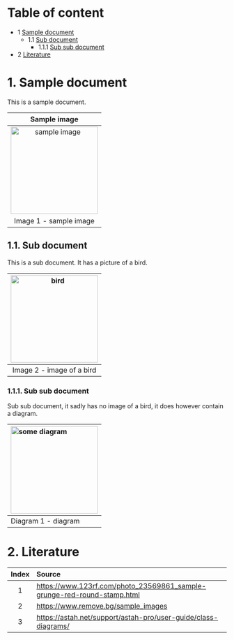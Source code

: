 # Table of content

- 1 [Sample document](#chapter0)
	- 1.1 [Sub document](#chapter1)
		- 1.1.1 [Sub sub document](#chapter2)
- 2 [Literature](#chapter3)

# 1. Sample document <a name="chapter0"></a>

This is a sample document.

|Sample image|
|:---:|
| <img width="200" src="https://previews.123rf.com/images/aquir/aquir1311/aquir131100316/23569861-sample-grunge-red-round-stamp.jpg"  alt="sample image"/> |
| Image 1 - sample image|    



## 1.1. Sub document <a name="chapter1"></a>

This is a sub document. It has a picture of a bird. 

| <img width="200" src="https://static.remove.bg/sample-gallery/graphics/bird-thumbnail.jpg"  alt="bird"/> |
|:---:|
|Image 2 - image of a bird|


### 1.1.1. Sub sub document <a name="chapter2"></a>

Sub sub document, it sadly has no image of a bird, it does however contain a diagram.

| <img width="200" src="https://astah.net/wp-content/uploads/2020/11/auto-create-class-diagram-detailed.png"  alt="some diagram"/> |
|:---|
| Diagram 1 - diagram |


# 2. Literature <a name="chapter3"></a>

|Index|Source|
|:---:|:---|
| 1 | https://www.123rf.com/photo_23569861_sample-grunge-red-round-stamp.html | 
| 2 | https://www.remove.bg/sample_images | 
| 3 | https://astah.net/support/astah-pro/user-guide/class-diagrams/ | 


